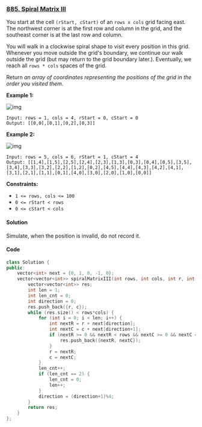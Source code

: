 ### [885. Spiral Matrix III](https://leetcode.com/problems/spiral-matrix-iii/)

You start at the cell `(rStart, cStart)` of an `rows x cols` grid facing east. The northwest corner is at the first row and column in the grid, and the southeast corner is at the last row and column.

You will walk in a clockwise spiral shape to visit every position in this grid. Whenever you move outside the grid's boundary, we continue our walk outside the grid (but may return to the grid boundary later.). Eventually, we reach all `rows * cols` spaces of the grid.

Return *an array of coordinates representing the positions of the grid in the order you visited them*.

 

**Example 1:**

![img](https://s3-lc-upload.s3.amazonaws.com/uploads/2018/08/24/example_1.png)

```
Input: rows = 1, cols = 4, rStart = 0, cStart = 0
Output: [[0,0],[0,1],[0,2],[0,3]]
```

**Example 2:**

![img](https://s3-lc-upload.s3.amazonaws.com/uploads/2018/08/24/example_2.png)

```
Input: rows = 5, cols = 6, rStart = 1, cStart = 4
Output: [[1,4],[1,5],[2,5],[2,4],[2,3],[1,3],[0,3],[0,4],[0,5],[3,5],[3,4],[3,3],[3,2],[2,2],[1,2],[0,2],[4,5],[4,4],[4,3],[4,2],[4,1],[3,1],[2,1],[1,1],[0,1],[4,0],[3,0],[2,0],[1,0],[0,0]]
```

 

**Constraints:**

- `1 <= rows, cols <= 100`
- `0 <= rStart < rows`
- `0 <= cStart < cols`

#### Solution

Simulate, when the position is invalid, do not record it.

#### Code

```c++
class Solution {
public:
    vector<int> next = {0, 1, 0, -1, 0};
    vector<vector<int>> spiralMatrixIII(int rows, int cols, int r, int c) {
        vector<vector<int>> res;
        int len = 1;
        int len_cnt = 0;
        int direction = 0;
        res.push_back({r, c});
        while (res.size() < rows*cols) {
            for (int i = 0; i < len; i++) {
                int nextR = r + next[direction];
                int nextC = c + next[direction+1];
                if (nextR >= 0 && nextR < rows && nextC >= 0 && nextC < cols) {
                    res.push_back({nextR, nextC});
                } 
                r = nextR;
                c = nextC;
            }
            len_cnt++;
            if (len_cnt == 2) {
                len_cnt = 0;
                len++;
            }
            direction = (direction+1)%4;
        }
        return res;
    }
};
```



